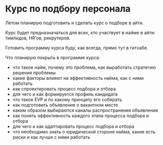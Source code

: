 # Курс по подбору персонала

Летом планирую подготовить и сделать курс о подборе в айти.

Курс будет предназначаться для всех, кто участвует в найме в айти: тимлидов, HR’ов, рекрутеров.

Готовить программу курса буду, как всегда, прямо тут в гитхабе.

Что планирую покрыть в программе курса:
- что такое найм, почему это проблема, как выработать стратегию решения проблемы
- какие факторы влияют на эффективность найма, как с ними работать
- как спроектировать процесс подбора и отбора
- для чего и как формируется профиль кандидата
- что такое EVP и по какому принципу его собирать
- как подготовить объявление о вакантном месте
- каким образом выбираются каналы распространения объявления
- как понять эффективность каждого этапа процесса подбора и отбора
- для чего и как адаптировать процесс подбора и отбора
- что необходимо знать о юридической стороне найма, какие есть риски и как лучше с ними работать

